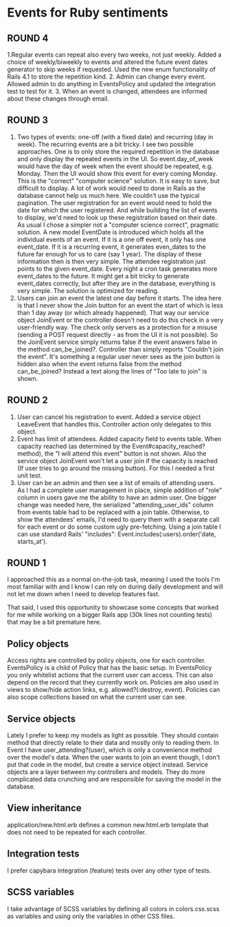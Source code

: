 Events for Ruby sentiments
==========================

ROUND 4
--------------
1.Regular events can repeat also every two weeks, not just weekly.
Added a choice of weekly/biweekly to events and altered the future event dates generator to skip weeks if requested. Used the new enum functionality of Rails 4.1 to store the repetition kind.
2. Admin can change every event.
Allowed admin to do anything in EventsPolicy and updated the integration test to test for it.
3. When an event is changed, attendees are informed about these changes through email.

ROUND 3
--------------
1. Two types of events: one-off (with a fixed date) and recurring (day in week).
The recurring events are a bit tricky. I see two possible approaches. One is to only store the required repetition in the database and only
display the repeated events in the UI. So event.day_of_week would have the day of week when the event should be repeated, e.g. Monday.
Then the UI would show this event for every coming Monday. This is the "correct" "computer science" solution. It is easy to save, but difficult
to display. A lot of work would need to done in Rails as the database cannot help us much here. We couldn't use the typical pagination. The user registration for an event would need to hold the date for which the user registered. And while building the list of events to display,
we'd need to look up these registration based on their date.
As usual I chose a simpler not a "computer science correct", pragmatic solution. A new model EventDate is introduced which holds all the individual events of an event. If it is a one off event, it only has one event_date. If it is a recurring event, it generates even_dates to
the future far enough for us to care (say 1 year). The display of these information then is then very simple. The attendee registration just
points to the given event_date. Every night a cron task generates more event_dates to the future. It might get a bit tricky to generate event_dates correctly, but after they are in the database, everything is very simple. The solution is optimized for reading.
2. Users can join an event the latest one day before it starts.
The idea here is that I never show the Join button for an event the start of which is less than 1 day away (or which already happened).
That way our service object JoinEvent or the controller doesn't need to do this check in a very user-friendly way. The check only servers as a protection for a misuse (sending a POST request directly - as from the UI it is not possible). So the JoinEvent service simply returns false if
the event answers false in the method can_be_joined?. Controller than simply reports "Couldn't join the event". It's something a regular user
never sees as the join button is hidden also when the event returns false from the method can_be_joined? Instead a text
along the lines of "Too late to join" is shown.

ROUND 2
--------------

1. User can cancel his registration to event.
Added a service object LeaveEvent that handles this. Controller action only delegates to this object.
2. Event has limit of attendees.
Added capacity field to events table. When capacity reached (as determined by the Event#capacity_reached? method), the "I will attend this event"
button is not shown.
Also the service object JoinEvent won't let a user join if the capacity is reached (If user tries to go around the missing
button). For this I needed a first unit test.
3. User can be an admin and then see a list of emails of attending users.
As I had a complete user management in place, simple addition of "role" column in users gave me the ability to have an admin user.
One bigger change was needed here, the serialized "attending_user_ids" column from events table had to be replaced with a join table.
Otherwise, to show the attendees' emails, I'd need to query them with a separate call for each event or do some custom ugly pre-fetching.
Using a join table I can use standard Rails' "includes": Event.includes(:users).order('date, starts_at').


ROUND 1
--------------
I approached this as a normal on-the-job task, meaning I used the tools I'm most familiar with and I know
I can rely on during daily development and will not let me down when I need to develop features fast.

That said, I used this opportunity to showcase some concepts that worked for me while working on a bigger Rails
app (30k lines not counting tests) that may be a bit premature here.

Policy objects
--------------
Access rights are controlled by policy objects, one for each controller. EventsPolicy is a child of Policy
that has the basic setup. In EventsPolicy you only whitelist actions that the current user can access. This
can also depend on the record that they currently work on. Policies are also used in views to show/hide
action links, e.g. allowed?(:destroy, event).
Policies can also scope collections based on what the current user can see.

Service objects
---------------
Lately I prefer to keep my models as light as possible. They should contain method that directly relate
to their data and mostly only to reading them. In Event I have user_attending?(user), which is only a convenience
method over the model's data.
When the user wants to join an event though, I don't put that code in the model, but create a service object instead.
Service objects are a layer between my controllers and models. They do more complicated data crunching and are
responsible for saving the model in the database.

View inheritance
----------------
application/new.html.erb defines a common new.html.erb template that does not need to be repeated for each controller.

Integration tests
-----------------
I prefer capybara integration (feature) tests over any other type of tests.

SCSS variables
----------------
I take advantage of SCSS variables by defining all colors in colors.css.scss as variables and
using only the variables in other CSS files.


